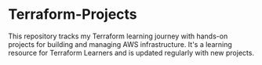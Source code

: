 # Terraform-Projects
This repository tracks my Terraform learning journey with hands-on projects for building and managing AWS infrastructure. It's a learning resource for Terraform Learners and is updated regularly with new projects.
